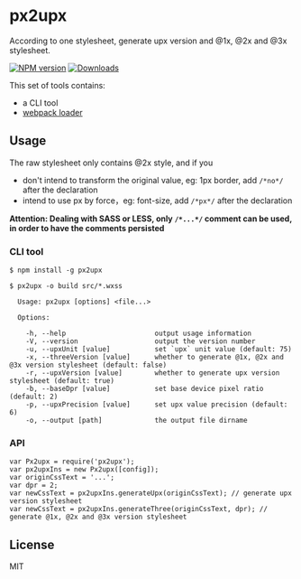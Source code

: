 # px2upx

According to one stylesheet, generate upx version and @1x, @2x and @3x stylesheet.

[![NPM version][npm-image]][npm-url]
[![Downloads][downloads-image]][downloads-url]

[npm-image]: https://img.shields.io/npm/v/px2upx.svg?style=flat-square
[npm-url]: https://npmjs.org/package/px2upx
[downloads-image]: http://img.shields.io/npm/dm/px2upx.svg?style=flat-square
[downloads-url]: https://npmjs.org/package/px2upx

This set of tools contains:

* a CLI tool
* [webpack loader](https://www.npmjs.com/package/px2upx-loader)

## Usage

The raw stylesheet only contains @2x style, and if you

* don't intend to transform the original value, eg: 1px border, add `/*no*/` after the declaration
* intend to use px by force，eg: font-size, add `/*px*/` after the declaration

**Attention: Dealing with SASS or LESS, only `/*...*/` comment can be used, in order to have the comments persisted**

### CLI tool

```
$ npm install -g px2upx
```
```
$ px2upx -o build src/*.wxss
```

```
  Usage: px2upx [options] <file...>

  Options:

    -h, --help                      output usage information
    -V, --version                   output the version number
    -u, --upxUnit [value]           set `upx` unit value (default: 75)
    -x, --threeVersion [value]      whether to generate @1x, @2x and @3x version stylesheet (default: false)
    -r, --upxVersion [value]        whether to generate upx version stylesheet (default: true)
    -b, --baseDpr [value]           set base device pixel ratio (default: 2)
    -p, --upxPrecision [value]      set upx value precision (default: 6)
    -o, --output [path]             the output file dirname
```

### API

```
var Px2upx = require('px2upx');
var px2upxIns = new Px2upx([config]);
var originCssText = '...';
var dpr = 2;
var newCssText = px2upxIns.generateUpx(originCssText); // generate upx version stylesheet
var newCssText = px2upxIns.generateThree(originCssText, dpr); // generate @1x, @2x and @3x version stylesheet
```
## License

MIT
